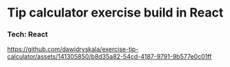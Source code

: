 # Tip calculator exercise build in React
### Tech: React

https://github.com/dawidryskala/exercise-tip-calculator/assets/141305850/b8d35a82-54cd-4187-9791-9b577e0c01ff

